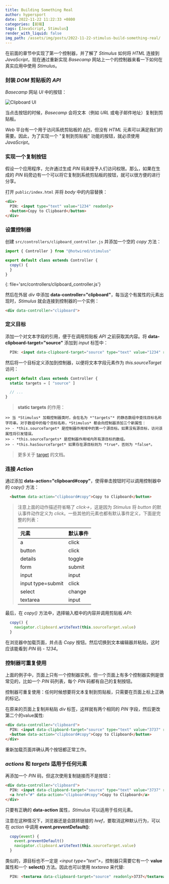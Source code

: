 ```yaml
---
title: Building Something Real
author: hypersport
date: 2022-11-22 11:22:33 +0800
categories: [前端]
tags: [JavaScript, Stimulus]
render_with_liquid: false
img_path: /assets/img/posts/2022-11-22-stimulus-build-something-real/
---
```


在前面的章节中实现了第一个控制器，并了解了 *Stimulus* 如何将 *HTML* 连接到 *JavaScript*，现在通过重新实现 *Basecamp* 网站上一个的控制器来看一下如何在真实应用中使用 *Stimulus*。

### 封装 *DOM* 剪贴板的 *API*

*Basecamp* 网站 *UI* 中的按钮：

![Clipboard UI](clipboard-ui.png "Clipboard UI")

当点击按钮的时候，*Basecamp* 会将文本（例如 *URL* 或电子邮件地址）复制到剪贴板。

*Web* 平台有一个用于访问系统剪贴板的 [API](https://www.w3.org/TR/clipboard-apis/)，但没有 *HTML* 元素可以满足我们的需要。因此，为了实现一个 "复制到剪贴板" 功能的按钮，就必须使用 *JavaScript*。

### 实现一个复制按钮

假设一个应用程序，允许通过生成 *PIN* 码来授予人们访问权限。那么，如果在生成的 *PIN* 码旁边有一个可以将它复制到系统剪贴板的按钮，就可以很方便的进行分享。

打开 `public/index.html` 并将 *body* 中的内容替换：

```html
<div>
  PIN: <input type="text" value="1234" readonly>
  <button>Copy to Clipboard</button>
</div>
```

### 设置控制器

创建 `src/controllers/clipboard_controller.js` 并添加一个空的 *copy* 方法：

```js
import { Controller } from "@hotwired/stimulus"

export default class extends Controller {
  copy() {
  }
}
```
{: file='src/controllers/clipboard_controller.js'}

然后在外层 *div* 中添加 **data-controller="clipboard"**，每当这个有属性的元素出现时，*Stimulus* 就会连接到控制器的一个实例：

```html
<div data-controller="clipboard">
```

### 定义目标

添加一个对文本字段的引用，便于在调用剪贴板 *API* 之前获取其内容。将 **data-clipboard-target="source"** 添加到 *input* 标签中：

```html
  PIN: <input data-clipboard-target="source" type="text" value="1234" readonly>
```

然后将一个目标定义添加到控制器，以便将文本字段元素作为 *this.sourceTarget* 访问：

```js
export default class extends Controller {
  static targets = [ "source" ]

  // ...
}
```

  > **static targets** 的作用：
  >
    >> 当 *Stimulus* 加载控制器类时，会在名为 *"targets"* 的静态数组中查找目标名称字符串。对于数组中的每个目标名称，*Stimulus* 都会向控制器添加三个新属性：
    >> - *this.sourceTarget* 是控制器作用域中的第一个源目标。如果没有源目标，访问该属性将引发错误。
    >> - *this.sourceTargets* 是控制器作用域内所有源目标的数组。
    >> - *this.hasSourceTarget* 如果存在源目标则为 *true*，否则为 *false*。
  >
  > 更多关于 [target](https://stimulus.hotwired.dev/reference/targets) 的文档。

### 连接 *Action*

通过添加 **data-action="clipboard#copy"**，使得单击按钮时可以调用控制器中的 *copy()* 方法：

```html
  <button data-action="clipboard#copy">Copy to Clipboard</button>
```

  > 注意上面的动作描述符省略了 *click->*，这是因为 *Stimulus* 将 *button* 的默认事件动作定义为 *click*。一些其他的元素也都有默认事件定义，下面是完整的列表：
  >
  > | 元素               | 默认事件 |
  > |:------------------|:---------|
  > | a                 | click    |
  > | button            | click    |
  > | details           | toggle   |
  > | form              | submit   |
  > | input             | input    |
  > | input type=submit | click    |
  > | select            | change   |
  > | textarea          | input    |

最后，在 *copy()* 方法中，选择输入框中的内容并调用剪贴板 *API*:

```js
  copy() {
    navigator.clipboard.writeText(this.sourceTarget.value)
  }
```

在浏览器中加载页面，并点击 *Copy* 按钮。然后切换到文本编辑器并粘贴，这时应该能看到 *PIN* 码 - *1234*。

### 控制器可重复使用

上面的例子中，页面上只有一个控制器实例，但一个页面上有多个控制器实例是很常见的，比如一个 *PIN* 码列表，每个 *PIN* 码都有自己的复制按钮。

控制器可重复使用：任何时候想要将文本复制到剪贴板，只需要在页面上标上正确的标记。

在原来的页面上复制并粘贴 *div* 标签，这样就有两个相同的 *PIN* 字段，然后更改第二个的value属性:

```html
<div data-controller="clipboard">
  PIN: <input data-clipboard-target="source" type="text" value="3737" readonly>
  <button data-action="clipboard#copy">Copy to Clipboard</button>
</div>
```

重新加载页面并确认两个按钮都正常工作。

### *actions* 和 *targets* 适用于任何元素

再添加一个 *PIN* 码，但这次使用复制链接而不是按钮：

```html
<div data-controller="clipboard">
  PIN: <input data-clipboard-target="source" type="text" value="3737" readonly>
  <a href="#" data-action="clipboard#copy">Copy to Clipboard</a>
</div>
```

只要有正确的 **data-action** 属性，*Stimulus* 可以适用于任何元素。

注意在这种情况下，浏览器还是会跳转链接的 *href*，要取消这种默认行为，可以在 *action* 中调用 **event.preventDefault()**:

```js
  copy(event) {
    event.preventDefault()
    navigator.clipboard.writeText(this.sourceTarget.value)
  }
```

类似的，源目标也不一定是 *\<input type="text"\>*，控制器只需要它有一个 **value** 属性和一个 **select()** 方法。因此也可以使用 *textarea* 来代替:

```html
  PIN: <textarea data-clipboard-target="source" readonly>3737</textarea>
```
